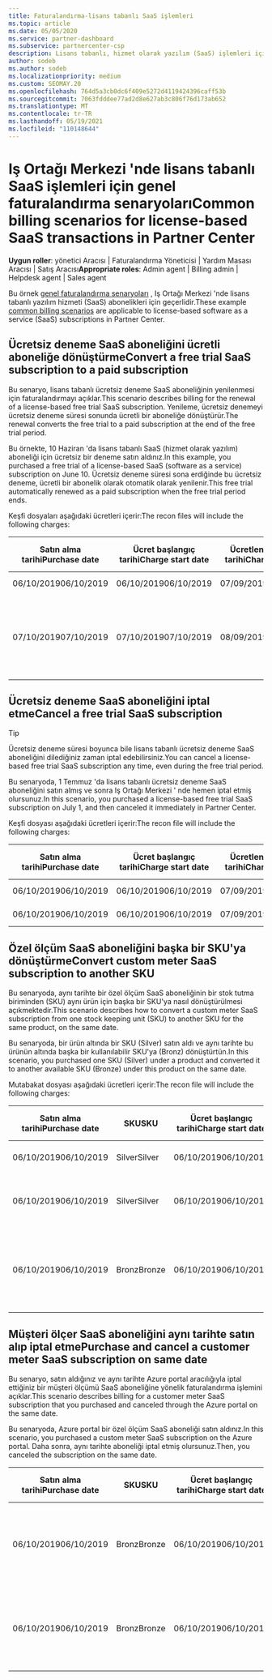 ```yaml
---
title: Faturalandırma-lisans tabanlı SaaS işlemleri
ms.topic: article
ms.date: 05/05/2020
ms.service: partner-dashboard
ms.subservice: partnercenter-csp
description: Lisans tabanlı, hizmet olarak yazılım (SaaS) işlemleri için Iş Ortağı Merkezi 'nde ortak faturalandırma senaryoları hakkında bilgi edinin.
author: sodeb
ms.author: sodeb
ms.localizationpriority: medium
ms.custom: SEOMAY.20
ms.openlocfilehash: 764d5a3cb0dc6f409e5272d4119424396caff53b
ms.sourcegitcommit: 7063fdddee77ad2d8e627ab3c806f76d173ab652
ms.translationtype: MT
ms.contentlocale: tr-TR
ms.lasthandoff: 05/19/2021
ms.locfileid: "110148644"
---
```

# <a name="common-billing-scenarios-for-license-based-saas-transactions-in-partner-center"></a><span data-ttu-id="9c938-103">Iş Ortağı Merkezi 'nde lisans tabanlı SaaS işlemleri için genel faturalandırma senaryoları</span><span class="sxs-lookup"><span data-stu-id="9c938-103">Common billing scenarios for license-based SaaS transactions in Partner Center</span></span>

<span data-ttu-id="9c938-104">**Uygun roller**: yönetici Aracısı | Faturalandırma Yöneticisi | Yardım Masası Aracısı | Satış Aracısı</span><span class="sxs-lookup"><span data-stu-id="9c938-104">**Appropriate roles**: Admin agent | Billing admin | Helpdesk agent | Sales agent</span></span>


<span data-ttu-id="9c938-105">Bu örnek [genel faturalandırma senaryoları](common-billing-scenarios.md) , Iş Ortağı Merkezi 'nde lisans tabanlı yazılım hizmeti (SaaS) abonelikleri için geçerlidir.</span><span class="sxs-lookup"><span data-stu-id="9c938-105">These example [common billing scenarios](common-billing-scenarios.md) are applicable to license-based software as a service (SaaS) subscriptions in Partner Center.</span></span>

## <a name="convert-a-free-trial-saas-subscription-to-a-paid-subscription"></a><span data-ttu-id="9c938-106">Ücretsiz deneme SaaS aboneliğini ücretli aboneliğe dönüştürme</span><span class="sxs-lookup"><span data-stu-id="9c938-106">Convert a free trial SaaS subscription to a paid subscription</span></span>

<span data-ttu-id="9c938-107">Bu senaryo, lisans tabanlı ücretsiz deneme SaaS aboneliğinin yenilenmesi için faturalandırmayı açıklar.</span><span class="sxs-lookup"><span data-stu-id="9c938-107">This scenario describes billing for the renewal of a license-based free trial SaaS subscription.</span></span> <span data-ttu-id="9c938-108">Yenileme, ücretsiz denemeyi ücretsiz deneme süresi sonunda ücretli bir aboneliğe dönüştürür.</span><span class="sxs-lookup"><span data-stu-id="9c938-108">The renewal converts the free trial to a paid subscription at the end of the free trial period.</span></span>

<span data-ttu-id="9c938-109">Bu örnekte, 10 Haziran 'da lisans tabanlı SaaS (hizmet olarak yazılım) aboneliği için ücretsiz bir deneme satın aldınız.</span><span class="sxs-lookup"><span data-stu-id="9c938-109">In this example, you purchased a free trial of a license-based SaaS (software as a service) subscription on June 10.</span></span> <span data-ttu-id="9c938-110">Ücretsiz deneme süresi sona erdiğinde bu ücretsiz deneme, ücretli bir abonelik olarak otomatik olarak yenilenir.</span><span class="sxs-lookup"><span data-stu-id="9c938-110">This free trial automatically renewed as a paid subscription when the free trial period ends.</span></span>

<span data-ttu-id="9c938-111">Keşfi dosyaları aşağıdaki ücretleri içerir:</span><span class="sxs-lookup"><span data-stu-id="9c938-111">The recon files will include the following charges:</span></span>

| <span data-ttu-id="9c938-112">Satın alma tarihi</span><span class="sxs-lookup"><span data-stu-id="9c938-112">Purchase date</span></span> | <span data-ttu-id="9c938-113">Ücret başlangıç tarihi</span><span class="sxs-lookup"><span data-stu-id="9c938-113">Charge start date</span></span> | <span data-ttu-id="9c938-114">Ücretlendirme bitiş tarihi</span><span class="sxs-lookup"><span data-stu-id="9c938-114">Charge end date</span></span> | <span data-ttu-id="9c938-115">Birim fiyat</span><span class="sxs-lookup"><span data-stu-id="9c938-115">Unit price</span></span> | <span data-ttu-id="9c938-116">Birim miktarı</span><span class="sxs-lookup"><span data-stu-id="9c938-116">Unit quantity</span></span> | <span data-ttu-id="9c938-117">Toplam tutar</span><span class="sxs-lookup"><span data-stu-id="9c938-117">Total amount</span></span> | <span data-ttu-id="9c938-118">Ücret türü</span><span class="sxs-lookup"><span data-stu-id="9c938-118">Charge type</span></span> | <span data-ttu-id="9c938-119">Abonelik açıklaması</span><span class="sxs-lookup"><span data-stu-id="9c938-119">Subscription description</span></span> |
| ------------- | ----------------- | --------------- | ---------- | ------------- | ------------ | ----------- | ----------------- |
| <span data-ttu-id="9c938-120">06/10/2019</span><span class="sxs-lookup"><span data-stu-id="9c938-120">06/10/2019</span></span> | <span data-ttu-id="9c938-121">06/10/2019</span><span class="sxs-lookup"><span data-stu-id="9c938-121">06/10/2019</span></span> | <span data-ttu-id="9c938-122">07/09/2019</span><span class="sxs-lookup"><span data-stu-id="9c938-122">07/09/2019</span></span> | <span data-ttu-id="9c938-123">0 USD</span><span class="sxs-lookup"><span data-stu-id="9c938-123">$0</span></span> | <span data-ttu-id="9c938-124">1</span><span class="sxs-lookup"><span data-stu-id="9c938-124">1</span></span> | <span data-ttu-id="9c938-125">0 USD</span><span class="sxs-lookup"><span data-stu-id="9c938-125">$0</span></span> | <span data-ttu-id="9c938-126">Yeni</span><span class="sxs-lookup"><span data-stu-id="9c938-126">New</span></span> | <span data-ttu-id="9c938-127">Ücretsiz deneme sürümü</span><span class="sxs-lookup"><span data-stu-id="9c938-127">Free trial</span></span> |
| <span data-ttu-id="9c938-128">07/10/2019</span><span class="sxs-lookup"><span data-stu-id="9c938-128">07/10/2019</span></span> | <span data-ttu-id="9c938-129">07/10/2019</span><span class="sxs-lookup"><span data-stu-id="9c938-129">07/10/2019</span></span> | <span data-ttu-id="9c938-130">08/09/2019</span><span class="sxs-lookup"><span data-stu-id="9c938-130">08/09/2019</span></span> | <span data-ttu-id="9c938-131">$2</span><span class="sxs-lookup"><span data-stu-id="9c938-131">$2</span></span> | <span data-ttu-id="9c938-132">1</span><span class="sxs-lookup"><span data-stu-id="9c938-132">1</span></span> | <span data-ttu-id="9c938-133">$2</span><span class="sxs-lookup"><span data-stu-id="9c938-133">$2</span></span> | <span data-ttu-id="9c938-134">Yenile</span><span class="sxs-lookup"><span data-stu-id="9c938-134">Renew</span></span> | <span data-ttu-id="9c938-135">Ücretli abonelik</span><span class="sxs-lookup"><span data-stu-id="9c938-135">Paid subscription</span></span> |

## <a name="cancel-a-free-trial-saas-subscription"></a><span data-ttu-id="9c938-136">Ücretsiz deneme SaaS aboneliğini iptal etme</span><span class="sxs-lookup"><span data-stu-id="9c938-136">Cancel a free trial SaaS subscription</span></span>

> [!TIP]
> <span data-ttu-id="9c938-137">Ücretsiz deneme süresi boyunca bile lisans tabanlı ücretsiz deneme SaaS aboneliğini dilediğiniz zaman iptal edebilirsiniz.</span><span class="sxs-lookup"><span data-stu-id="9c938-137">You can cancel a license-based free trial SaaS subscription any time, even during the free trial period.</span></span>

<span data-ttu-id="9c938-138">Bu senaryoda, 1 Temmuz 'da lisans tabanlı ücretsiz deneme SaaS aboneliğini satın almış ve sonra Iş Ortağı Merkezi ' nde hemen iptal etmiş olursunuz.</span><span class="sxs-lookup"><span data-stu-id="9c938-138">In this scenario, you purchased a license-based free trial SaaS subscription on July 1, and then canceled it immediately in Partner Center.</span></span>

<span data-ttu-id="9c938-139">Keşfi dosyası aşağıdaki ücretleri içerir:</span><span class="sxs-lookup"><span data-stu-id="9c938-139">The recon file will include the following charges:</span></span>

| <span data-ttu-id="9c938-140">Satın alma tarihi</span><span class="sxs-lookup"><span data-stu-id="9c938-140">Purchase date</span></span> | <span data-ttu-id="9c938-141">Ücret başlangıç tarihi</span><span class="sxs-lookup"><span data-stu-id="9c938-141">Charge start date</span></span> | <span data-ttu-id="9c938-142">Ücretlendirme bitiş tarihi</span><span class="sxs-lookup"><span data-stu-id="9c938-142">Charge end date</span></span> | <span data-ttu-id="9c938-143">Birim fiyat</span><span class="sxs-lookup"><span data-stu-id="9c938-143">Unit price</span></span> | <span data-ttu-id="9c938-144">Birim miktarı</span><span class="sxs-lookup"><span data-stu-id="9c938-144">Unit quantity</span></span> | <span data-ttu-id="9c938-145">Toplam tutar</span><span class="sxs-lookup"><span data-stu-id="9c938-145">Total amount</span></span> | <span data-ttu-id="9c938-146">Ücret türü</span><span class="sxs-lookup"><span data-stu-id="9c938-146">Charge type</span></span> | <span data-ttu-id="9c938-147">Abonelik açıklaması</span><span class="sxs-lookup"><span data-stu-id="9c938-147">Subscription description</span></span> |
| ------------- | ----------------- | --------------- | ---------- | ------------- | ------------ | ----------- | ----------------- |
| <span data-ttu-id="9c938-148">06/10/2019</span><span class="sxs-lookup"><span data-stu-id="9c938-148">06/10/2019</span></span> | <span data-ttu-id="9c938-149">06/10/2019</span><span class="sxs-lookup"><span data-stu-id="9c938-149">06/10/2019</span></span> | <span data-ttu-id="9c938-150">07/09/2019</span><span class="sxs-lookup"><span data-stu-id="9c938-150">07/09/2019</span></span> | <span data-ttu-id="9c938-151">0 USD</span><span class="sxs-lookup"><span data-stu-id="9c938-151">$0</span></span> | <span data-ttu-id="9c938-152">11</span><span class="sxs-lookup"><span data-stu-id="9c938-152">11</span></span> | <span data-ttu-id="9c938-153">0 USD</span><span class="sxs-lookup"><span data-stu-id="9c938-153">$0</span></span> | <span data-ttu-id="9c938-154">Yeni</span><span class="sxs-lookup"><span data-stu-id="9c938-154">New</span></span> | <span data-ttu-id="9c938-155">Ücretsiz deneme sürümü</span><span class="sxs-lookup"><span data-stu-id="9c938-155">Free trial</span></span> |
| <span data-ttu-id="9c938-156">06/10/2019</span><span class="sxs-lookup"><span data-stu-id="9c938-156">06/10/2019</span></span> | <span data-ttu-id="9c938-157">06/10/2019</span><span class="sxs-lookup"><span data-stu-id="9c938-157">06/10/2019</span></span> | <span data-ttu-id="9c938-158">07/09/2019</span><span class="sxs-lookup"><span data-stu-id="9c938-158">07/09/2019</span></span> | <span data-ttu-id="9c938-159">0 USD</span><span class="sxs-lookup"><span data-stu-id="9c938-159">$0</span></span> | <span data-ttu-id="9c938-160">11</span><span class="sxs-lookup"><span data-stu-id="9c938-160">11</span></span> | <span data-ttu-id="9c938-161">0 USD</span><span class="sxs-lookup"><span data-stu-id="9c938-161">$0</span></span> | <span data-ttu-id="9c938-162">İptal</span><span class="sxs-lookup"><span data-stu-id="9c938-162">Cancel</span></span> | <span data-ttu-id="9c938-163">Ücretsiz deneme sürümü</span><span class="sxs-lookup"><span data-stu-id="9c938-163">Free trial</span></span> |

## <a name="convert-custom-meter-saas-subscription-to-another-sku"></a><span data-ttu-id="9c938-164">Özel ölçüm SaaS aboneliğini başka bir SKU'ya dönüştürme</span><span class="sxs-lookup"><span data-stu-id="9c938-164">Convert custom meter SaaS subscription to another SKU</span></span>

<span data-ttu-id="9c938-165">Bu senaryoda, aynı tarihte bir özel ölçüm SaaS aboneliğinin bir stok tutma biriminden (SKU) aynı ürün için başka bir SKU'ya nasıl dönüştürülmesi açıkmektedir.</span><span class="sxs-lookup"><span data-stu-id="9c938-165">This scenario describes how to convert a custom meter SaaS subscription from one stock keeping unit (SKU) to another SKU for the same product, on the same date.</span></span>

<span data-ttu-id="9c938-166">Bu senaryoda, bir ürün altında bir SKU (Silver) satın aldı ve aynı tarihte bu ürünün altında başka bir kullanılabilir SKU'ya (Bronz) dönüştürtün.</span><span class="sxs-lookup"><span data-stu-id="9c938-166">In this scenario, you purchased one SKU (Silver) under a product and converted it to another available SKU (Bronze) under this product on the same date.</span></span>

<span data-ttu-id="9c938-167">Mutabakat dosyası aşağıdaki ücretleri içerir:</span><span class="sxs-lookup"><span data-stu-id="9c938-167">The recon file will include the following charges:</span></span>

| <span data-ttu-id="9c938-168">Satın alma tarihi</span><span class="sxs-lookup"><span data-stu-id="9c938-168">Purchase date</span></span> | <span data-ttu-id="9c938-169">SKU</span><span class="sxs-lookup"><span data-stu-id="9c938-169">SKU</span></span> | <span data-ttu-id="9c938-170">Ücret başlangıç tarihi</span><span class="sxs-lookup"><span data-stu-id="9c938-170">Charge start date</span></span> | <span data-ttu-id="9c938-171">Ücret bitiş tarihi</span><span class="sxs-lookup"><span data-stu-id="9c938-171">Charge end date</span></span> | <span data-ttu-id="9c938-172">Birim fiyat</span><span class="sxs-lookup"><span data-stu-id="9c938-172">Unit price</span></span> | <span data-ttu-id="9c938-173">Birim miktarı</span><span class="sxs-lookup"><span data-stu-id="9c938-173">Unit quantity</span></span> | <span data-ttu-id="9c938-174">Toplam tutar</span><span class="sxs-lookup"><span data-stu-id="9c938-174">Total amount</span></span> | <span data-ttu-id="9c938-175">Ücret türü</span><span class="sxs-lookup"><span data-stu-id="9c938-175">Charge type</span></span> | <span data-ttu-id="9c938-176">Abonelik açıklaması</span><span class="sxs-lookup"><span data-stu-id="9c938-176">Subscription description</span></span> |
| ------------- | ----------------- | ----------------- | --------------- | ---------- | ------------- | ------------ | ----------- | ----------------- |
| <span data-ttu-id="9c938-177">06/10/2019</span><span class="sxs-lookup"><span data-stu-id="9c938-177">06/10/2019</span></span> | <span data-ttu-id="9c938-178">Silver</span><span class="sxs-lookup"><span data-stu-id="9c938-178">Silver</span></span> | <span data-ttu-id="9c938-179">06/10/2019</span><span class="sxs-lookup"><span data-stu-id="9c938-179">06/10/2019</span></span> | <span data-ttu-id="9c938-180">06/10/2019</span><span class="sxs-lookup"><span data-stu-id="9c938-180">06/10/2019</span></span> | <span data-ttu-id="9c938-181">20 USD</span><span class="sxs-lookup"><span data-stu-id="9c938-181">$20</span></span> | <span data-ttu-id="9c938-182">1</span><span class="sxs-lookup"><span data-stu-id="9c938-182">1</span></span> | <span data-ttu-id="9c938-183">20 USD</span><span class="sxs-lookup"><span data-stu-id="9c938-183">$20</span></span> | <span data-ttu-id="9c938-184">Yeni</span><span class="sxs-lookup"><span data-stu-id="9c938-184">New</span></span> | <span data-ttu-id="9c938-185">Özel ölçüm SaaS aboneliği</span><span class="sxs-lookup"><span data-stu-id="9c938-185">Custom meter SaaS subscription</span></span> |
| <span data-ttu-id="9c938-186">06/10/2019</span><span class="sxs-lookup"><span data-stu-id="9c938-186">06/10/2019</span></span> | <span data-ttu-id="9c938-187">Silver</span><span class="sxs-lookup"><span data-stu-id="9c938-187">Silver</span></span> | <span data-ttu-id="9c938-188">06/10/2019</span><span class="sxs-lookup"><span data-stu-id="9c938-188">06/10/2019</span></span> | <span data-ttu-id="9c938-189">06/10/2019</span><span class="sxs-lookup"><span data-stu-id="9c938-189">06/10/2019</span></span> | <span data-ttu-id="9c938-190">20 USD</span><span class="sxs-lookup"><span data-stu-id="9c938-190">$20</span></span> | <span data-ttu-id="9c938-191">1</span><span class="sxs-lookup"><span data-stu-id="9c938-191">1</span></span> | <span data-ttu-id="9c938-192">-20 ABD doları</span><span class="sxs-lookup"><span data-stu-id="9c938-192">-$20</span></span> | <span data-ttu-id="9c938-193">Dönüştür</span><span class="sxs-lookup"><span data-stu-id="9c938-193">Convert</span></span> | <span data-ttu-id="9c938-194">Özel ölçüm SaaS aboneliği için prorated rebill</span><span class="sxs-lookup"><span data-stu-id="9c938-194">Prorated rebill for custom meter SaaS subscription</span></span> |
| <span data-ttu-id="9c938-195">06/10/2019</span><span class="sxs-lookup"><span data-stu-id="9c938-195">06/10/2019</span></span> | <span data-ttu-id="9c938-196">Bronz</span><span class="sxs-lookup"><span data-stu-id="9c938-196">Bronze</span></span> | <span data-ttu-id="9c938-197">06/10/2019</span><span class="sxs-lookup"><span data-stu-id="9c938-197">06/10/2019</span></span> | <span data-ttu-id="9c938-198">06/10/2019</span><span class="sxs-lookup"><span data-stu-id="9c938-198">06/10/2019</span></span> | <span data-ttu-id="9c938-199">10$</span><span class="sxs-lookup"><span data-stu-id="9c938-199">$10</span></span> | <span data-ttu-id="9c938-200">1</span><span class="sxs-lookup"><span data-stu-id="9c938-200">1</span></span> | <span data-ttu-id="9c938-201">10$</span><span class="sxs-lookup"><span data-stu-id="9c938-201">$10</span></span> | <span data-ttu-id="9c938-202">Dönüştür</span><span class="sxs-lookup"><span data-stu-id="9c938-202">Convert</span></span> | <span data-ttu-id="9c938-203">Özel Ölçüm SaaS aboneliği</span><span class="sxs-lookup"><span data-stu-id="9c938-203">Custom meter SaaS subscription</span></span> |

## <a name="purchase-and-cancel-a-customer-meter-saas-subscription-on-same-date"></a><span data-ttu-id="9c938-204">Müşteri ölçer SaaS aboneliğini aynı tarihte satın alıp iptal etme</span><span class="sxs-lookup"><span data-stu-id="9c938-204">Purchase and cancel a customer meter SaaS subscription on same date</span></span>

<span data-ttu-id="9c938-205">Bu senaryo, satın aldığınız ve aynı tarihte Azure portal aracılığıyla iptal ettiğiniz bir müşteri ölçümü SaaS aboneliğine yönelik faturalandırma işlemini açıklar.</span><span class="sxs-lookup"><span data-stu-id="9c938-205">This scenario describes billing for a customer meter SaaS subscription that you purchased and canceled through the Azure portal on the same date.</span></span>

<span data-ttu-id="9c938-206">Bu senaryoda, Azure portal bir özel ölçüm SaaS aboneliği satın aldınız.</span><span class="sxs-lookup"><span data-stu-id="9c938-206">In this scenario, you purchased a custom meter SaaS subscription on the Azure portal.</span></span> <span data-ttu-id="9c938-207">Daha sonra, aynı tarihte aboneliği iptal etmiş olursunuz.</span><span class="sxs-lookup"><span data-stu-id="9c938-207">Then, you canceled the subscription on the same date.</span></span>

| <span data-ttu-id="9c938-208">Satın alma tarihi</span><span class="sxs-lookup"><span data-stu-id="9c938-208">Purchase date</span></span> | <span data-ttu-id="9c938-209">SKU</span><span class="sxs-lookup"><span data-stu-id="9c938-209">SKU</span></span> | <span data-ttu-id="9c938-210">Ücret başlangıç tarihi</span><span class="sxs-lookup"><span data-stu-id="9c938-210">Charge start date</span></span> | <span data-ttu-id="9c938-211">Ücretlendirme bitiş tarihi</span><span class="sxs-lookup"><span data-stu-id="9c938-211">Charge end date</span></span> | <span data-ttu-id="9c938-212">Birim fiyat</span><span class="sxs-lookup"><span data-stu-id="9c938-212">Unit price</span></span> | <span data-ttu-id="9c938-213">Birim miktarı</span><span class="sxs-lookup"><span data-stu-id="9c938-213">Unit quantity</span></span> | <span data-ttu-id="9c938-214">Toplam tutar</span><span class="sxs-lookup"><span data-stu-id="9c938-214">Total amount</span></span> | <span data-ttu-id="9c938-215">Ücret türü</span><span class="sxs-lookup"><span data-stu-id="9c938-215">Charge type</span></span> | <span data-ttu-id="9c938-216">Abonelik açıklaması</span><span class="sxs-lookup"><span data-stu-id="9c938-216">Subscription description</span></span> |
| ------------- | ------------- |----------------- | --------------- | ---------- | ------------- | ------------ | ----------- | ----------------- |
| <span data-ttu-id="9c938-217">06/10/2019</span><span class="sxs-lookup"><span data-stu-id="9c938-217">06/10/2019</span></span> | <span data-ttu-id="9c938-218">Bronz</span><span class="sxs-lookup"><span data-stu-id="9c938-218">Bronze</span></span> | <span data-ttu-id="9c938-219">06/10/2019</span><span class="sxs-lookup"><span data-stu-id="9c938-219">06/10/2019</span></span> | <span data-ttu-id="9c938-220">06/10/2019</span><span class="sxs-lookup"><span data-stu-id="9c938-220">06/10/2019</span></span> | <span data-ttu-id="9c938-221">10$</span><span class="sxs-lookup"><span data-stu-id="9c938-221">$10</span></span> | <span data-ttu-id="9c938-222">1</span><span class="sxs-lookup"><span data-stu-id="9c938-222">1</span></span> | <span data-ttu-id="9c938-223">10$</span><span class="sxs-lookup"><span data-stu-id="9c938-223">$10</span></span> | <span data-ttu-id="9c938-224">Yeni</span><span class="sxs-lookup"><span data-stu-id="9c938-224">New</span></span> | <span data-ttu-id="9c938-225">Özel Ölçüm SaaS aboneliği</span><span class="sxs-lookup"><span data-stu-id="9c938-225">Custom meter SaaS subscription</span></span> |
| <span data-ttu-id="9c938-226">06/10/2019</span><span class="sxs-lookup"><span data-stu-id="9c938-226">06/10/2019</span></span> | <span data-ttu-id="9c938-227">Bronz</span><span class="sxs-lookup"><span data-stu-id="9c938-227">Bronze</span></span> | <span data-ttu-id="9c938-228">06/10/2019</span><span class="sxs-lookup"><span data-stu-id="9c938-228">06/10/2019</span></span> | <span data-ttu-id="9c938-229">06/10/2019</span><span class="sxs-lookup"><span data-stu-id="9c938-229">06/10/2019</span></span> | <span data-ttu-id="9c938-230">10$</span><span class="sxs-lookup"><span data-stu-id="9c938-230">$10</span></span> | <span data-ttu-id="9c938-231">1</span><span class="sxs-lookup"><span data-stu-id="9c938-231">1</span></span> | <span data-ttu-id="9c938-232">-10 ABD doları</span><span class="sxs-lookup"><span data-stu-id="9c938-232">-$10</span></span> | <span data-ttu-id="9c938-233">CancelImmediate</span><span class="sxs-lookup"><span data-stu-id="9c938-233">CancelImmediate</span></span> | <span data-ttu-id="9c938-234">Özel ölçüm SaaS aboneliği</span><span class="sxs-lookup"><span data-stu-id="9c938-234">Custom meter SaaS subscription</span></span> |
